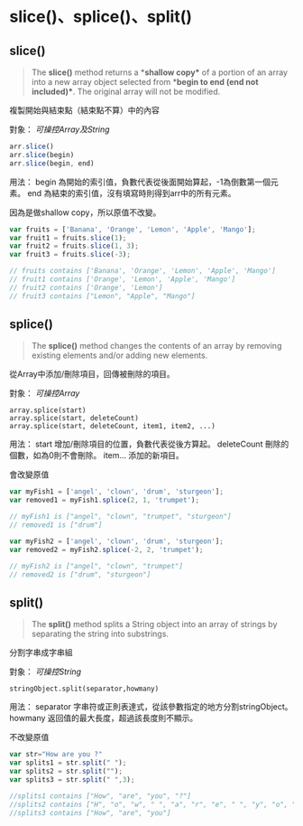 # **slice()、splice()、split()**

## **slice()**

> The **slice()** method returns a ***shallow copy\*** of a portion of an array into a new array object selected from ***begin to end (end not included)\***. The original array will not be modified.

複製開始與結束點（結束點不算）中的內容

對象：
*可操控Array及String*

```javascript
arr.slice()
arr.slice(begin)
arr.slice(begin, end)
```

用法：
begin 為開始的索引值，負數代表從後面開始算起，-1為倒數第一個元素。
end 為結束的索引值，沒有填寫時則得到arr中的所有元素。

因為是做shallow copy，所以原值不改變。



```javascript
var fruits = ['Banana', 'Orange', 'Lemon', 'Apple', 'Mango'];
var fruit1 = fruits.slice(1);
var fruit2 = fruits.slice(1, 3);
var fruit3 = fruits.slice(-3);

// fruits contains ['Banana', 'Orange', 'Lemon', 'Apple', 'Mango']
// fruit1 contains ['Orange', 'Lemon', 'Apple', 'Mango']
// fruit2 contains ['Orange', 'Lemon']
// fruit3 contains ["Lemon", "Apple", "Mango"]
```



## **splice()**

> The **splice()** method changes the contents of an array by removing existing elements and/or adding new elements.

從Array中添加/刪除項目，回傳被刪除的項目。

對象：
*可操控Array*

```
array.splice(start)
array.splice(start, deleteCount)
array.splice(start, deleteCount, item1, item2, ...)
```

用法：
start 增加/刪除項目的位置，負數代表從後方算起。
deleteCount 刪除的個數，如為0則不會刪除。
item… 添加的新項目。

會改變原值

```javascript
var myFish1 = ['angel', 'clown', 'drum', 'sturgeon'];
var removed1 = myFish1.splice(2, 1, 'trumpet');

// myFish1 is ["angel", "clown", "trumpet", "sturgeon"]
// removed1 is ["drum"]

var myFish2 = ['angel', 'clown', 'drum', 'sturgeon'];
var removed2 = myFish2.splice(-2, 2, 'trumpet');

// myFish2 is ["angel", "clown", "trumpet"]
// removed2 is ["drum", "sturgeon"]
```



## split()

> The **split()** method splits a String object into an array of strings by separating the string into substrings.

分割字串成字串組

對象：
*可操控String*

```
stringObject.split(separator,howmany)
```

用法：
separator 字串符或正則表達式，從該參數指定的地方分割stringObject。
howmany 返回值的最大長度，超過該長度則不顯示。

不改變原值



```javascript
var str="How are you ?"
var splits1 = str.split(" ");
var splits2 = str.split("");
var splits3 = str.split(" ",3);

//splits1 contains ["How", "are", "you", "?"]
//splits2 contains ["H", "o", "w", " ", "a", "r", "e", " ", "y", "o", "u", " ", "?"]
//splits3 contains ["How", "are", "you"]
```


